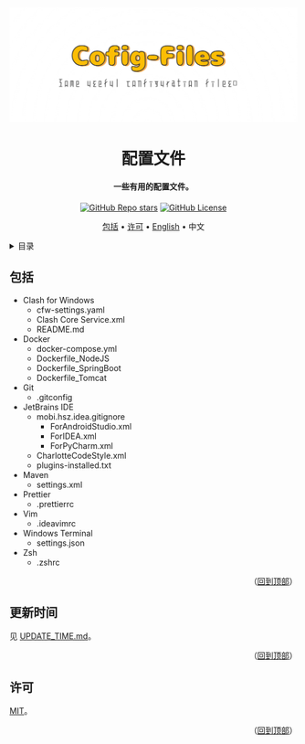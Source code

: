 <!-- 标题 -->
<a name="readme-top"></a>
<div align="center">
  <img src="docs/images/logo.png" alt="Logo" />

  <h1>配置文件</h1>

  <h4>一些有用的配置文件。</h4>

  <p>
    <a href="../../stargazers"><img alt="GitHub Repo stars" src="https://img.shields.io/github/stars/Charlott2/config-files?style=flat"></a>
    <a href="LICENSE"><img alt="GitHub License" src="https://img.shields.io/github/license/Charlott2/config-files"></a>
  </p>

  <p>
    <a href="#包括">包括</a> •
    <a href="#许可">许可</a> •
    <a href="README.md">English</a> •
    中文
  </p>
</div>

<!-- 目录 -->
<details>
  <summary>目录</summary>
  <ol>
    <li><a href="#包括">包括</a></li>
    <li><a href="#update-time">更新时间</a></li>
    <li><a href="#许可">许可</a></li>
  </ol>
</details>

<!-- 包括 -->
## 包括

- Clash for Windows
  - cfw-settings.yaml
  - Clash Core Service.xml
  - README.md
- Docker
  - docker-compose.yml
  - Dockerfile_NodeJS
  - Dockerfile_SpringBoot
  - Dockerfile_Tomcat
- Git
  - .gitconfig
- JetBrains IDE
  - mobi.hsz.idea.gitignore
    - ForAndroidStudio.xml
    - ForIDEA.xml
    - ForPyCharm.xml
  - CharlotteCodeStyle.xml
  - plugins-installed.txt
- Maven
  - settings.xml
- Prettier
  - .prettierrc
- Vim
  - .ideavimrc
- Windows Terminal
  - settings.json
- Zsh
  - .zshrc

<p align="right">（<a href="#readme-top">回到顶部</a>）</p>

<!-- 更新时间 -->
## 更新时间

见 [UPDATE_TIME.md](UPDATE_TIME.md)。

<p align="right">（<a href="#readme-top">回到顶部</a>）</p>

<!-- 许可 -->
## 许可

[MIT](LICENSE)。

<p align="right">（<a href="#readme-top">回到顶部</a>）</p>
